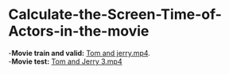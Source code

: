 # Calculate-the-Screen-Time-of-Actors-in-the-movie
-**Movie train and valid:**
    [Tom and jerry.mp4](https://drive.google.com/file/d/1_DcwBhYo15j7AU-v2gN61qGGd1ZablGK/view). \
-**Movie test:**
    [Tom and Jerry 3.mp4](https://drive.google.com/file/d/1MQHRosZmeYpK2onCWr_A9p5SI93pEDw0/view)
